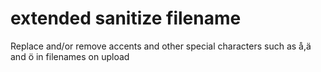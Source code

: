 # extended sanitize filename
Replace and/or remove accents and other special characters such as å,ä and ö in filenames on upload
